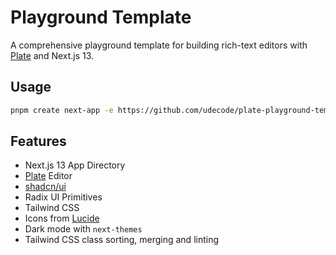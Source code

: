 # Playground Template

A comprehensive playground template for building rich-text editors with [Plate](https://platejs.org/) and Next.js 13.

## Usage

```bash
pnpm create next-app -e https://github.com/udecode/plate-playground-template
```

## Features

- Next.js 13 App Directory
- [Plate](https://platejs.org/) Editor
- [shadcn/ui](https://ui.shadcn.com/)
- Radix UI Primitives
- Tailwind CSS
- Icons from [Lucide](https://lucide.dev)
- Dark mode with `next-themes`
- Tailwind CSS class sorting, merging and linting

